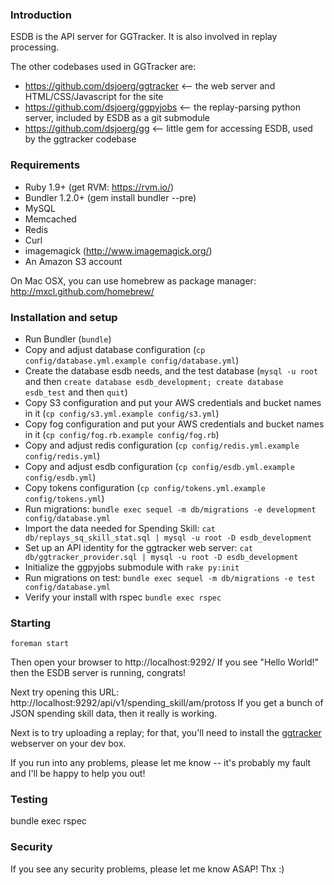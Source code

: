 ### Introduction

ESDB is the API server for GGTracker.  It is also involved in replay processing.

The other codebases used in GGTracker are:
* https://github.com/dsjoerg/ggtracker <-- the web server and
  HTML/CSS/Javascript for the site
* https://github.com/dsjoerg/ggpyjobs <-- the replay-parsing python
  server, included by ESDB as a git submodule
* https://github.com/dsjoerg/gg <-- little gem for accessing ESDB,
  used by the ggtracker codebase


### Requirements

 * Ruby 1.9+ (get RVM: https://rvm.io/)
 * Bundler 1.2.0+ (gem install bundler --pre)
 * MySQL
 * Memcached
 * Redis
 * Curl
 * imagemagick (http://www.imagemagick.org/)
 * An Amazon S3 account
 
On Mac OSX, you can use homebrew as package manager: http://mxcl.github.com/homebrew/


### Installation and setup

 * Run Bundler (`bundle`)
 * Copy and adjust database configuration (`cp config/database.yml.example config/database.yml`)
 * Create the database esdb needs, and the test database (`mysql -u root` and then `create database esdb_development; create database esdb_test` and then `quit`)
 * Copy S3 configuration and put your AWS credentials and bucket names in it (`cp config/s3.yml.example config/s3.yml`)
 * Copy fog configuration and put your AWS credentials and bucket names in it (`cp config/fog.rb.example config/fog.rb`)
 * Copy and adjust redis configuration (`cp config/redis.yml.example config/redis.yml`)
 * Copy and adjust esdb configuration (`cp config/esdb.yml.example config/esdb.yml`)
 * Copy tokens configuration (`cp config/tokens.yml.example config/tokens.yml`)
 * Run migrations: `bundle exec sequel -m db/migrations -e development config/database.yml`
 * Import the data needed for Spending Skill: `cat db/replays_sq_skill_stat.sql | mysql -u root -D esdb_development`
 * Set up an API identity for the ggtracker web server: `cat db/ggtracker_provider.sql | mysql -u root -D esdb_development`
 * Initialize the ggpyjobs submodule with `rake py:init`
 * Run migrations on test: `bundle exec sequel -m db/migrations -e test config/database.yml`
 * Verify your install with rspec `bundle exec rspec`


### Starting

`foreman start`

Then open your browser to http://localhost:9292/
If you see "Hello World!" then the ESDB server is running, congrats!

Next try opening this URL: http://localhost:9292/api/v1/spending_skill/am/protoss
If you get a bunch of JSON spending skill data, then it really is working.

Next is to try uploading a replay; for that, you'll need to install
the [ggtracker](https://github.com/dsjoerg/ggtracker) webserver on
your dev box.

If you run into any problems, please let me know -- it's probably my
fault and I'll be happy to help you out!


### Testing

bundle exec rspec


### Security

If you see any security problems, please let me know ASAP!  Thx :)
